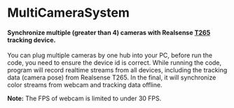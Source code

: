 # MultiCameraSystem
#### Synchronize multiple (greater than 4) cameras with Realsense [T265](https://www.intelrealsense.com/zh-hans/tracking-camera-t265/) tracking device.

You can plug multiple cameras by one hub into your PC, before run the code, 
you need to ensure the device id is correct. While running the code, 
program will record realtime streams from all devices, including the tracking
data (camera pose) from Realsense T265. In the final, it will synchronize
color streams from webcam and tracking data offline.

**Note:** The FPS of webcam is limited to under 30 FPS.
